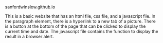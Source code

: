 
sanfordwinslow.github.io

This is a basic website that has an html file, css file, and a javascript file. In the paragraph element, there is a hyperlink to a new tab of a picture. There is a button at the bottom of the page that can be clicked to display the current time and date. The javascript file contains the function to display the result in a browser alert.
